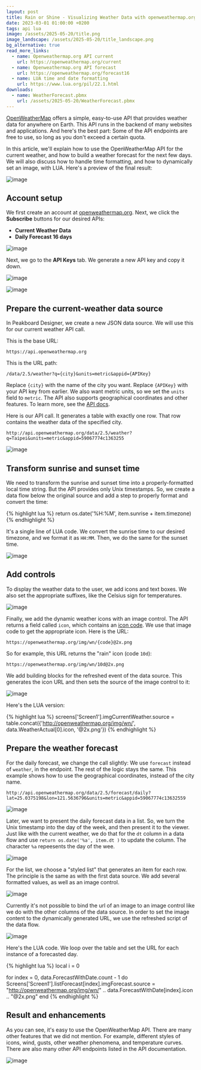 ```yaml
---
layout: post
title: Rain or Shine - Visualizing Weather Data with openweathermap.org and Peakboard
date: 2023-03-01 01:00:00 +0200
tags: api lua
image: /assets/2025-05-20/title.png
image_landscape: /assets/2025-05-20/title_landscape.png
bg_alternative: true
read_more_links:
  - name: Openweathermap.org API current
    url: https://openweathermap.org/current
  - name: Openweathermap.org API forecast
    url: https://openweathermap.org/forecast16
  - name: LUA time and date formatting 
    url: https://www.lua.org/pil/22.1.html
downloads:
  - name: WeatherForecast.pbmx
    url: /assets/2025-05-20/WeatherForecast.pbmx
---
```

[OpenWeatherMap](https://openweathermap.org) offers a simple, easy-to-use API that provides weather data for anywhere on Earth. This API runs in the backend of many websites and applications. And here's the best part: Some of the API endpoints are free to use, so long as you don't exceed a certain quota.

In this article, we'll explain how to use the OpenWeatherMap API for the current weather, and how to build a weather forecast for the next few days. We will also discuss how to handle time formatting, and how to dynamically set an image, with LUA. Here's a preview of the final result:

![image](/assets/2025-05-20/010.png)

## Account setup

We first create an account at [openweathermap.org](https://openweathermap.org). Next, we click the **Subscribe** buttons for our desired APIs:
* **Current Weather Data**
* **Daily Forecast 16 days**

![image](/assets/2025-05-20/015.png)

Next, we go to the **API Keys** tab. We generate a new API key and copy it down. 

![image](/assets/2025-05-20/020.png)

![image](/assets/2025-05-20/030.png)

## Prepare the current-weather data source

In Peakboard Designer, we create a new JSON data source. We will use this for our current weather API call.

This is the base URL:
```url
https://api.openweathermap.org
```

This is the URL path:
```url
/data/2.5/weather?q={city}&units=metric&appid={APIKey}
```
Replace `{city}` with the name of the city you want. Replace `{APIKey}` with your API key from earlier.
We also want metric units, so we set the `units` field to `metric`. The API also supports geographical coordinates and other features. To learn more, see the [API docs](https://openweathermap.org/current).

Here is our API call. It generates a table with exactly one row. That row contains the weather data of the specified city.
```url
http://api.openweathermap.org/data/2.5/weather?q=Taipei&units=metric&appid=59067774c1363255
```

![image](/assets/2025-05-20/040.png)

## Transform sunrise and sunset time

We need to transform the sunrise and sunset time into a properly-formatted local time string. But the API provides only Unix timestamps. So, we create a data flow below the original source and add a step to properly format and convert the time:

{% highlight lua %}
return os.date('%H:%M', item.sunrise + item.timezone)
{% endhighlight %}

It's a single line of LUA code. We convert the sunrise time to our desired timezone, and we format it as `HH:MM`. Then, we do the same for the sunset time.

![image](/assets/2025-05-20/050.png)

## Add controls

To display the weather data to the user, we add icons and text boxes. We also set the appropriate suffixes, like the Celsius sign for temperatures.

![image](/assets/2025-05-20/060.png)

Finally, we add the dynamic weather icons with an image control. The API returns a field called `icon`, which contains an [icon code](https://openweathermap.org/weather-conditions). We use that image code to get the appropriate icon. Here is the URL:
```url
https://openweathermap.org/img/wn/{code}@2x.png
```

So for example, this URL returns the "rain" icon (code `10d`):
```url
https://openweathermap.org/img/wn/10d@2x.png
```

We add building blocks for the refreshed event of the data source. This generates the icon URL and then sets the source of the image control to it:

![image](/assets/2025-05-20/080.png)

Here's the LUA version:

{% highlight lua %}
screens['Screen1'].imgCurrentWeather.source = table.concat({'http://openweathermap.org/img/wn/', data.WeatherActual[0].icon, '@2x.png'})
{% endhighlight %}

## Prepare the weather forecast

For the daily forecast, we change the call slightly: We use `forecast` instead of `weather`, in the endpoint. The rest of the logic stays the same. This example shows how to use the geographical coordinates, instead of the city name.

```url
http://api.openweathermap.org/data/2.5/forecast/daily?lat=25.0375198&lon=121.5636796&units=metric&appid=59067774c13632559
```

![image](/assets/2025-05-20/070.png)

Later, we want to present the daily forecast data in a list. So, we turn the Unix timestamp into the day of the week, and then present it to the viewer. Just like with the current weather, we do that for the `dt` column in a data flow and use `return os.date('%a', item.dt )` to update the column. The character `%a` repeesents the day of the wee.

![image](/assets/2025-05-20/090.png)

For the list, we choose a "styled list" that generates an item for each row. The principle is the same as with the first data source. We add several formatted values, as well as an image control.

![image](/assets/2025-05-20/100.png)

Currently it's not possible to bind the url of an image to an image control like we do with the other columns of the data source. In order to set the image content to the dynamically generated URL, we use the refreshed script of the data flow.

![image](/assets/2025-05-20/110.png)

Here's the LUA code. We loop over the table and set the URL for each instance of a forecasted day.

{% highlight lua %}
local i = 0

for index = 0, data.ForecastWithDate.count - 1 do
	Screens['Screen1'].listForecast[index].imgForecast.source = "http://openweathermap.org/img/wn/" .. data.ForecastWithDate[index].icon .. "@2x.png"
end
{% endhighlight %}

## Result and enhancements

As you can see, it's easy to use the OpenWeatherMap API. There are many other features that we did not mention. For example, different styles of icons, wind, gusts, other weather phenomena, and temperature curves. There are also many other API endpoints listed in the API documentation.

![image](/assets/2025-05-20/010.png)

